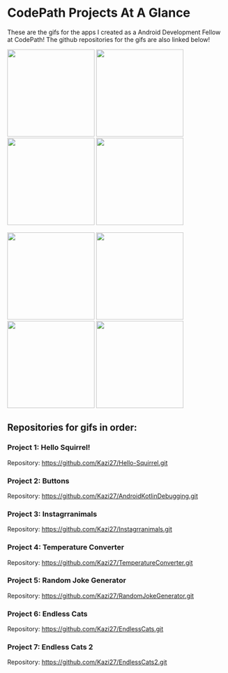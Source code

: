 # CodePath Projects At A Glance
These are the gifs for the apps I created as a Android Development Fellow at CodePath! The github repositories for the gifs are also linked below! 

<img src="https://i.imgur.com/wvXOMUP.gif" width=200> <img src="https://i.imgur.com/mf8EsOx.gif" width=200> <img src="https://i.imgur.com/CLbGYXp.png" width=200> <img src="https://i.imgur.com/u4V1yE1.gif" width=200>

<img src="https://i.imgur.com/G5uNJJR.gif" width=200> <img src="https://i.imgur.com/cfiRFaa.gif" width=200> <img src="https://user-images.githubusercontent.com/90419249/235323548-2f93605d-bf64-4332-96e2-4eee87ebc173.gif" width=200> <img src="https://user-images.githubusercontent.com/90419249/235323618-556769f2-5fbd-494e-9d9b-26bb9e53eb6e.gif" width=200>

## Repositories for gifs in order:
### Project 1: Hello Squirrel! 
Repository: https://github.com/Kazi27/Hello-Squirrel.git
### Project 2: Buttons 
Repository: https://github.com/Kazi27/AndroidKotlinDebugging.git
### Project 3: Instagrranimals 
Repository: https://github.com/Kazi27/Instagrranimals.git
### Project 4: Temperature Converter 
Repository: https://github.com/Kazi27/TemperatureConverter.git
### Project 5: Random Joke Generator 
Repository: https://github.com/Kazi27/RandomJokeGenerator.git
### Project 6: Endless Cats 
Repository: https://github.com/Kazi27/EndlessCats.git
### Project 7: Endless Cats 2 
Repository: https://github.com/Kazi27/EndlessCats2.git

